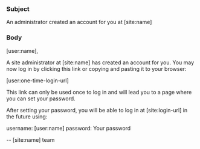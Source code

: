 ### Subject

An administrator created an account for you at [site:name]

### Body

[user:name],

A site administrator at [site:name] has created an account for you. You may now log in by clicking this link or copying and pasting it to your browser:

[user:one-time-login-url]

This link can only be used once to log in and will lead you to a page where you can set your password.

After setting your password, you will be able to log in at [site:login-url] in the future using:

username: [user:name]
password: Your password

--  [site:name] team
